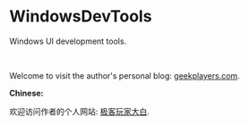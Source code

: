 # WindowsDevTools
Windows UI development tools.

<br>

Welcome to visit the author's personal blog: [geekplayers.com](https://geekplayers.com).

**Chinese:**

欢迎访问作者的个人网站: [极客玩家大白](https://geekplayers.com).
